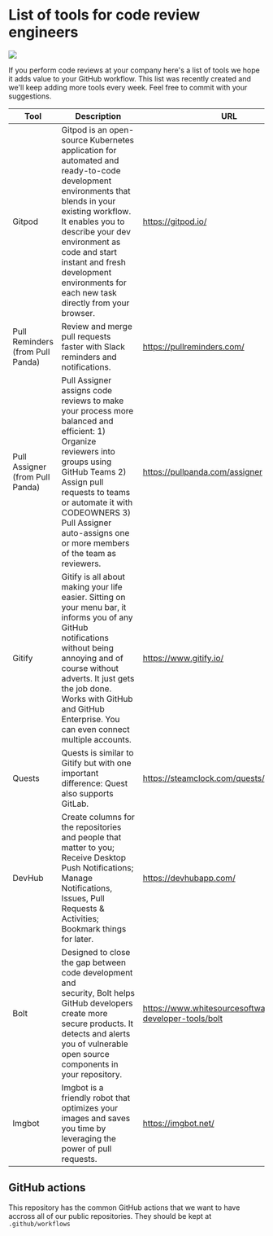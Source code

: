 # List of tools for code review engineers

![](https://github.com/codacy/add-ons-for-code-reviews/blob/master/List%20of%20tools%20for%20%5BCode%20Review%5D%20Engineers.png)

If you perform code reviews at your company here's a list of tools we hope it adds value to your GitHub workflow.
This list was recently created and we'll keep adding more tools every week.
Feel free to commit with your suggestions.

| Tool | Description | URL |
| ---- | ----------- | --- |
| Gitpod | Gitpod is an open-source Kubernetes application for automated and ready-to-code development environments that blends in your existing workflow. It enables you to describe your dev environment as code and start instant and fresh development environments for each new task directly from your browser. | https://gitpod.io/ |
| Pull Reminders (from Pull Panda) | Review and merge pull requests faster with Slack reminders and notifications. | https://pullreminders.com/ | N/A |  
| Pull Assigner (from Pull Panda) | Pull Assigner assigns code reviews to make your process more balanced and efficient: 1) Organize reviewers into groups using GitHub Teams 2) Assign pull requests to teams or automate it with CODEOWNERS 3) Pull Assigner auto-assigns one or more members of the team as reviewers. | https://pullpanda.com/assigner |
| Gitify | Gitify is all about making your life easier. Sitting on your menu bar, it informs you of any GitHub notifications without being annoying and of course without adverts. It just gets the job done. Works with GitHub and GitHub Enterprise. You can even connect multiple accounts. | https://www.gitify.io/ |
| Quests | Quests is similar to Gitify but with one important difference: Quest also supports GitLab. | https://steamclock.com/quests/ |
| DevHub | Create columns for the repositories and people that matter to you; Receive Desktop Push Notifications; Manage Notifications, Issues, Pull Requests & Activities; Bookmark things for later. | https://devhubapp.com/ |
| Bolt | Designed to close the gap between code development and security, Bolt helps GitHub developers create more secure products. It detects and alerts you of vulnerable open source components in your repository. | https://www.whitesourcesoftware.com/free-developer-tools/bolt |
 | Imgbot | Imgbot is a friendly robot that optimizes your images and saves you time by leveraging the power of pull requests. | https://imgbot.net/ |

## GitHub actions

This repository has the common GitHub actions that we want to have accross all of our public repositories.
They should be kept at `.github/workflows`
